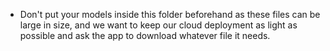 * Don't put your models inside this folder beforehand as these files can be large in size, and we want to keep our cloud deployment as light as possible and ask the app to download whatever file it needs.
